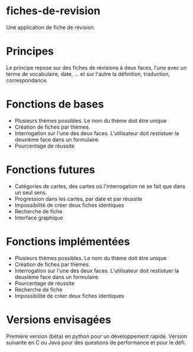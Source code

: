# fiches-de-revision
Une application de fiche de révision. 

# Principes

Le principe repose sur des fiches de révisions à deux faces, l'une avec un terme de vocabulaire, date, ... et sur l'autre la définition, traduction, correspondance.

# Fonctions de bases

* Plusieurs thèmes possibles. Le nom du thème doit être unique
* Création de fiches par thèmes.
* Interrogation sur l'une des deux faces. L'utilisateur doit restistuer la deuxième face dans un formulaire.
* Pourcentage de réussite

# Fonctions futures

* Catégories de cartes, des cartes où l'interrogation ne se fait que dans un seul sens. 
* Progression dans les cartes, par date et par réussite
* Impossibilité de créer deux fiches identiques
* Recherche de fiche
* Interface graphique

# Fonctions implémentées

* Plusieurs thèmes possibles. Le nom du thème doit être unique
* Création de fiches par thèmes.
* Interrogation sur l'une des deux faces. L'utilisateur doit restistuer la deuxième face dans un formulaire.
* Pourcentage de réussite
* Recherche de fiche 
* Impossibilité de créer deux fiches identiques

# Versions envisagées 

Première version (béta) en python pour un développement rapide.
Version suivante en C ou Java pour des questions de performance et pour le défi.
